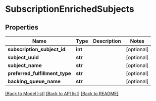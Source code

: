 # SubscriptionEnrichedSubjects

## Properties
Name | Type | Description | Notes
------------ | ------------- | ------------- | -------------
**subscription_subject_id** | **int** |  | [optional] 
**subject_uuid** | **str** |  | [optional] 
**subject_name** | **str** |  | [optional] 
**preferred_fulfillment_type** | **str** |  | [optional] 
**backing_queue_name** | **str** |  | [optional] 

[[Back to Model list]](../README.md#documentation-for-models) [[Back to API list]](../README.md#documentation-for-api-endpoints) [[Back to README]](../README.md)

